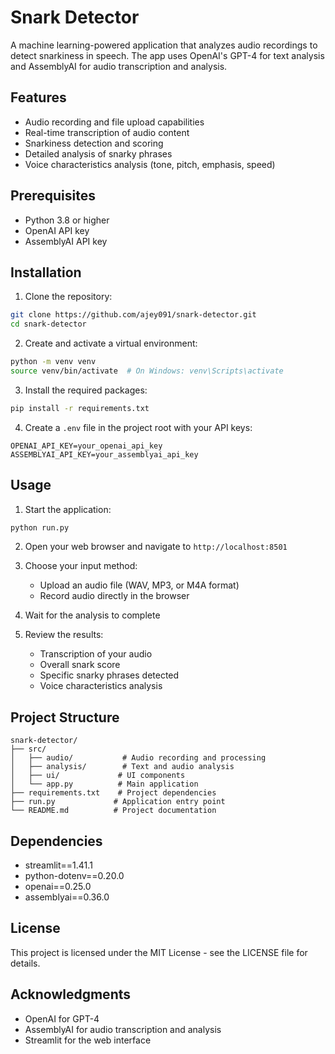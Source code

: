 # Snark Detector

A machine learning-powered application that analyzes audio recordings to detect snarkiness in speech. The app uses OpenAI's GPT-4 for text analysis and AssemblyAI for audio transcription and analysis.

## Features

- Audio recording and file upload capabilities
- Real-time transcription of audio content
- Snarkiness detection and scoring
- Detailed analysis of snarky phrases
- Voice characteristics analysis (tone, pitch, emphasis, speed)

## Prerequisites

- Python 3.8 or higher
- OpenAI API key
- AssemblyAI API key

## Installation

1. Clone the repository:
```bash
git clone https://github.com/ajey091/snark-detector.git
cd snark-detector
```

2. Create and activate a virtual environment:
```bash
python -m venv venv
source venv/bin/activate  # On Windows: venv\Scripts\activate
```

3. Install the required packages:
```bash
pip install -r requirements.txt
```

4. Create a `.env` file in the project root with your API keys:
```
OPENAI_API_KEY=your_openai_api_key
ASSEMBLYAI_API_KEY=your_assemblyai_api_key
```

## Usage

1. Start the application:
```bash
python run.py
```

2. Open your web browser and navigate to `http://localhost:8501`

3. Choose your input method:
   - Upload an audio file (WAV, MP3, or M4A format)
   - Record audio directly in the browser

4. Wait for the analysis to complete

5. Review the results:
   - Transcription of your audio
   - Overall snark score
   - Specific snarky phrases detected
   - Voice characteristics analysis

## Project Structure

```
snark-detector/
├── src/
│   ├── audio/           # Audio recording and processing
│   ├── analysis/        # Text and audio analysis
│   ├── ui/             # UI components
│   └── app.py          # Main application
├── requirements.txt    # Project dependencies
├── run.py             # Application entry point
└── README.md          # Project documentation
```

## Dependencies

- streamlit==1.41.1
- python-dotenv==0.20.0
- openai==0.25.0
- assemblyai==0.36.0

## License

This project is licensed under the MIT License - see the LICENSE file for details.

## Acknowledgments

- OpenAI for GPT-4
- AssemblyAI for audio transcription and analysis
- Streamlit for the web interface 